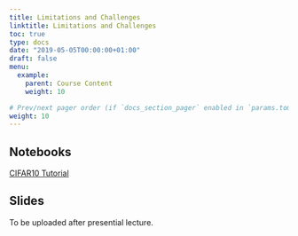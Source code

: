 ```yaml
---
title: Limitations and Challenges
linktitle: Limitations and Challenges
toc: true
type: docs
date: "2019-05-05T00:00:00+01:00"
draft: false
menu:
  example:
    parent: Course Content
    weight: 10

# Prev/next pager order (if `docs_section_pager` enabled in `params.toml`)
weight: 10
---
```


## Notebooks

[CIFAR10 Tutorial](https://githubtocolab.com/dlmacedo/deep-learning-course/blob/master/notebooks/pytorch/cifar10_tutorial.ipynb)

## Slides

To be uploaded after presential lecture.
